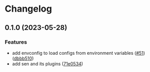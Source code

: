 # Changelog

## 0.1.0 (2023-05-28)


### Features

* add envconfig to load configs from environment variables ([#51](https://github.com/bongnv/sen/issues/51)) ([dbbb510](https://github.com/bongnv/sen/commit/dbbb510a38f9fe97b7a9ca0a396fc3cbc9c426d0))
* add sen and its plugins ([71e0534](https://github.com/bongnv/sen/commit/71e053405e97941a2e3b77881ccf79101e3e0a8d))
